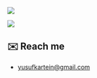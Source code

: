 

![](https://komarev.com/ghpvc/?username=vernsg&label=Profile%20views&color=0e75b6&style=flat)

![](https://github-readme-stats.vercel.app/api/top-langs/?username=vernsg&layout=donut&theme=holi)


## ✉️ Reach me
- [yusufkartein@gmail.com](mailto:yusufkartein@gmail.com)
